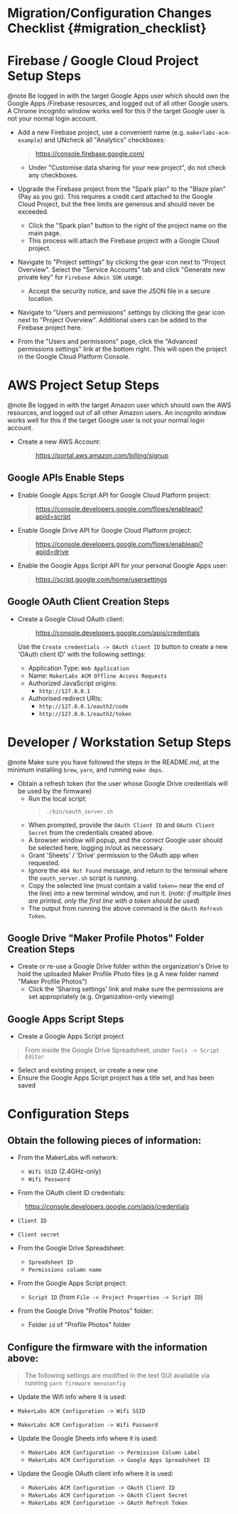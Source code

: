 Migration/Configuration Changes Checklist {#migration_checklist}
=========================================

# Firebase / Google Cloud Project Setup Steps
@note Be logged in with the target Google Apps user which should own the Google Apps
/Firebase resources, and logged out of all other Google users. A Chrome
incognito window works well for this if the target Google user is not your
normal login account.

- Add a new Firebase project, use a convenient name
  (e.g. `makerlabs-acm-example`) and UNcheck all "Analytics" checkboxes:
  > https://console.firebase.google.com/
  - Under "Customise data sharing for your new project", do not check any
  checkboxes.

- Upgrade the Firebase project from the "Spark plan" to the "Blaze plan" (Pay
  as you go). This requires a credit card attached to the Google Cloud Project,
  but the free limits are generous and should never be exceeded.
  - Click the "Spark plan" button to the right of the project name on the main
  page.
  - This process will attach the Firebase project with a Google Cloud project.

- Navigate to "Project settings" by clicking the gear icon next
  to "Project Overview". Select the "Service Accounts" tab and click "Generate
  new private key" for `Firebase Admin SDK` usage.
  - Accept the security notice, and save the JSON file in a secure location.

- Navigate to "Users and permissions" settings by clicking the gear icon next
  to "Project Overview". Additional users can be added to the Firebase project
  here.

- From the "Users and permissions" page, click the "Advanced permissions
  settings" link at the bottom right. This will open the project in the Google
  Cloud Platform Console.

# AWS Project Setup Steps
@note Be logged in with the target Amazon user which should own the AWS
resources, and logged out of all other Amazon users. An incognito window works
well for this if the target Google user is not your normal login account.

- Create a new AWS Account:
  > https://portal.aws.amazon.com/billing/signup

## Google APIs Enable Steps
- Enable Google Apps Script API for Google Cloud Platform project:
  > https://console.developers.google.com/flows/enableapi?apiid=script

- Enable Google Drive API for Google Cloud Platform project:
  > https://console.developers.google.com/flows/enableapi?apiid=drive

- Enable the Google Apps Script API for your personal Google Apps user:
  > https://script.google.com/home/usersettings

## Google OAuth Client Creation Steps
- Create a Google Cloud OAuth client:
  > https://console.developers.google.com/apis/credentials

  Use the `Create credentials -> OAuth client ID` button to create a new 'OAuth
  client ID' with the following settings:
    - Application Type: `Web Application`
    - Name: `MakerLabs ACM Offline Access Requests`
    - Authorized JavaScript origins:
        -  `http://127.0.0.1`
    - Authorised redirect URIs:
        - `http://127.0.0.1/oauth2/code`
        - `http://127.0.0.1/oauth2/token`

# Developer / Workstation Setup Steps
@note Make sure you have followed the steps in the README.md, at the minimum
installing `brew`, `yarn`, and running `make deps`.

- Obtain a refresh token (for the user whose Google Drive credentials will be
  used by the firmware)
  - Run the local script:
    > `./bin/oauth_server.sh`
  - When prompted, provide the `OAuth Client ID` and `OAuth Client Secret` from
    the credentials created above.
  - A browser window will popup, and the correct Google user should be selected
    here, logging in/out as necessary.
  - Grant 'Sheets' / 'Drive' permission to the OAuth app when requested.
  - Ignore the `404 Not Found` message, and return to the terminal where the
    `oauth_server.sh` script is running.
  - Copy the selected line (must contain a valid `token=` near the end of the
    line) into a new terminal window, and run it.
    (_note: if multiple lines are printed, only the first line with a token
    should be used_)
  - The output from running the above command is the `OAuth Refresh Token`.

## Google Drive "Maker Profile Photos" Folder Creation Steps
- Create or re-use a Google Drive folder within the organization's Drive to hold
  the uploaded Maker Profile Photo files
  (e.g A new folder named "Maker Profile Photos")
  - Click the 'Sharing settings' link and make sure the permissions are set
    appropriately (e.g. Organization-only viewing)

## Google Apps Script Steps
- Create a Google Apps Script project
> From inside the Google Drive Spreadsheet, under `Tools -> Script Editor`
  - Select and existing project, or create a new one
  - Ensure the Google Apps Script project has a title set, and has been saved

# Configuration Steps
## Obtain the following pieces of information:
- From the MakerLabs wifi network:
  - `Wifi SSID` (2.4GHz-only)
  - `Wifi Password`

- From the OAuth client ID credentials:
> https://console.developers.google.com/apis/credentials
  - `Client ID`
  - `Client secret`

- From the Google Drive Spreadsheet:
  - `Spreadsheet ID`
  - `Permissions column name`

- From the Google Apps Script project:
  - `Script ID` (from `File -> Project Properties -> Script ID`)

- From the Google Drive "Profile Photos" folder:
  - Folder `id` of "Profile Photos" folder

## Configure the firmware with the information above:
> The following settings are modified in the text GUI available via running
> `yarn firmware menuconfig`
-  Update the Wifi info where it is used:
  - `MakerLabs ACM Configuration -> Wifi SSID`
  - `MakerLabs ACM Configuration -> Wifi Password`

- Update the Google Sheets info where it is used:
  - `MakerLabs ACM Configuration -> Permission Column Label`
  - `MakerLabs ACM Configuration -> Google Apps Spreadsheet ID`

- Update the Google OAuth client info where it is used:
  - `MakerLabs ACM Configuration -> OAuth Client ID`
  - `MakerLabs ACM Configuration -> OAuth Client Secret`
  - `MakerLabs ACM Configuration -> OAuth Refresh Token`
